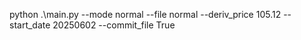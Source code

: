 python .\main.py --mode normal --file normal --deriv_price 105.12 --start_date 20250602 --commit_file True